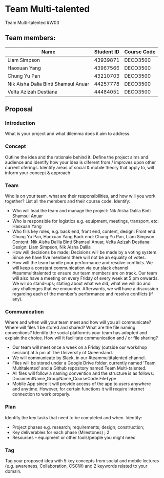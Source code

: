 ﻿# Team Multi-talented
Team Multi-talented #W03

## Team members:

Name | Student ID | Course Code
-- | -- | -- 
Liam Simpson | 43939871 | DECO3500
Haoxuan Yang | 43967566 | DECO3500
Chung Yu Pan | 43210703 | DECO3500
Nik Aisha Dalia Binti Shamsul Anuar| 44257778 | DECO3500
Velta Azizah Destiana | 44484051 | DECO3500

## Proposal 
### Introduction
 What is your project and what dilemma does it aim to address

### Concept
 Outline the idea and the rationale behind it. Define the project aims and audience and identify how
your idea is diferent from / improves upon other current oferings. Identify areas of social & mobile theory
that apply to, will inform your concept & approach

### Team
 Who is on your team, what are their responsibilities, and how will you work together? List all the
members and their course code. Identify: 
 * Who will lead the team and manage the project: 
Nik Aisha Dalila Binti Shamsul Anuar
 * Who is responsible for logistics e.g. equipment, meetings, transport, etc:
Haoxuan Yang 
 * Who fills key roles, e.g. back end, front end, content, design:
Front end: Chung Yu Pan, Haoxuan Yang
Back end: Chung Yu Pan, Liam Simpson 
Content: Nik Aisha Dalila Binti Shamsul Anuar, Velta Azizah Destiana 
Design: Liam Simpson, Nik Aisha Dalila 
 * How will decisions be made;
Decisions will be made by a voting system. Since we have five members there will not be an equality of votes.
 * How will the team handle poor performance and resolve conflicts. 
We will keep a constant communication via our slack channel #teammultitalented to ensure our team members are on track. 
Our team will also have a meeting on every Friday of every week at 5 pm onwards. 
We wil do stand-ups; stating about what we did, what we will do and any challenges that we encounter.
Afterwards, we will have a discussion regarding each of the member's performance and resolve conflicts (if any). 


### Communication
  Where and when will your team meet and how will you all communicate? Where will files 1
be stored and shared? What are the file naming conventions?
Identify the social platform/s your team has adopted and explain the choice. How will it facilitate
communication and / or file sharing?

* Our team will meet once a week on a Friday (outside our workshop session) at 5 pm at The University of Queensland. 
* We will communicate by Slack, in our #teammultitalented channel. 
* Files will be stored under a Google Drive folder, currently named 'Team Multitalented' and a Github repository named Team Multi-talented.
* All files will follow a naming convention and the structure is as follows:
DocumentName_GroupName_CourseCode.FileType
* Mobile App since it will provide access of the app to users anywhere and anytime. However, for certain functions it will require internet connection to work properly.


### Plan
 Identify the key tasks that need to be completed and when. Identify: 
* Project phases e.g. research; requirements; design; construction;
* Key deliverables for each phase (Milestones) ; 2
* Resources – equipment or other tools/people you might need

### Tag
 Tag your proposed idea with 5 key concepts from social and mobile lectures (e.g. awareness,
Collaboration, CSCW) and 2 keywords related to your domain.
